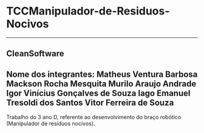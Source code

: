 # TCCManipulador-de-Residuos-Nocivos
---
## CleanSoftware

Nome dos integrantes:
Matheus Ventura Barbosa
Mackson Rocha Mesquita
Murilo Araujo Andrade
Igor Vinícius Gonçalves de Souza
Iago Emanuel Tresoldi dos Santos
Vitor Ferreira de Souza
---
Trabalho do 3 ano D, referente ao desenvolvimento do braço robótico (Manipulador de resíduos nocivos).
